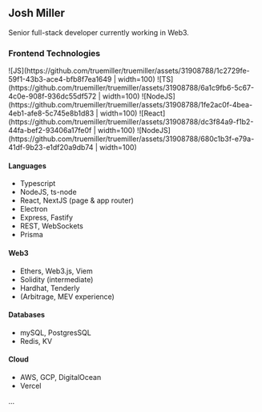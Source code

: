 <h2>Josh Miller</h2> 

Senior full-stack developer currently working in Web3.

<h3>Frontend Technologies</h3>
![JS](https://github.com/truemiller/truemiller/assets/31908788/1c2729fe-59f1-43b3-ace4-bfb8f7ea1649 | width=100)
![TS](https://github.com/truemiller/truemiller/assets/31908788/6a1c9fb6-5c67-4c0e-908f-936dc55df572 | width=100)
![NodeJS](https://github.com/truemiller/truemiller/assets/31908788/1fe2ac0f-4bea-4eb1-afe8-5c745e8b1d83 | width=100)
![React](https://github.com/truemiller/truemiller/assets/31908788/dc3f84a9-f1b2-44fa-bef2-93406a17fe0f | width=100)
![NodeJS](https://github.com/truemiller/truemiller/assets/31908788/680c1b3f-e79a-41df-9b23-e1df20a9db74 | width=100)


#### Languages
- Typescript
- NodeJS, ts-node
- React, NextJS (page & app router)
- Electron
- Express, Fastify
- REST, WebSockets
- Prisma

#### Web3
- Ethers, Web3.js, Viem
- Solidity (intermediate)
- Hardhat, Tenderly
- (Arbitrage, MEV experience)

#### Databases
- mySQL, PostgresSQL
- Redis, KV

#### Cloud
- AWS, GCP, DigitalOcean
- Vercel

...






<!--
**truemiller/truemiller** is a ✨ _special_ ✨ repository because its `README.md` (this file) appears on your GitHub profile.

Here are some ideas to get you started:

- 🔭 I’m currently working on ...
- 🌱 I’m currently learning ...
- 👯 I’m looking to collaborate on ...
- 🤔 I’m looking for help with ...
- 💬 Ask me about ...
- 📫 How to reach me: ...
- 😄 Pronouns: ...
- ⚡ Fun fact: ...
-->
